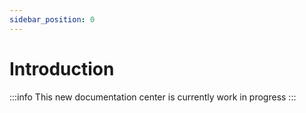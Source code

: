 ```yaml
---
sidebar_position: 0
---
```


# Introduction

:::info
This new documentation center is currently work in progress
:::
